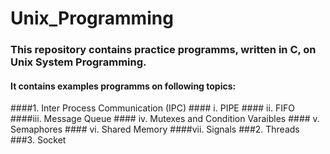 # Unix_Programming
### This repository contains practice programms, written in C, on Unix System Programming. 
#### It contains examples programms on following topics:
  ####1. Inter Process Communication (IPC)
    ####  i. PIPE
    #### ii. FIFO
    ####iii. Message Queue
    #### iv. Mutexes and Condition Varaibles
    ####  v. Semaphores
    #### vi. Shared Memory
    ####vii. Signals
  ###2. Threads
  ###3. Socket
    
